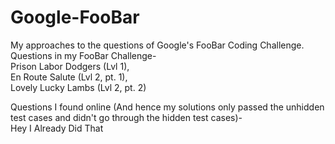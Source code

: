 # Google-FooBar
My approaches to the questions of Google's FooBar Coding Challenge.          
Questions in my FooBar Challenge-  
Prison Labor Dodgers (Lvl 1),  
En Route Salute (Lvl 2, pt. 1),  
Lovely Lucky Lambs (Lvl 2, pt. 2)
 
Questions I found online (And hence my solutions only passed the unhidden test cases and didn't go through the hidden test cases)-   
Hey I Already Did That 
